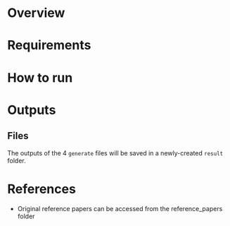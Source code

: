 # Overview

# Requirements

# How to run

# Outputs

## Files
The outputs of the 4 `generate` files will be saved in a newly-created `result` folder.

# References
- Original reference papers can be accessed from the reference_papers folder